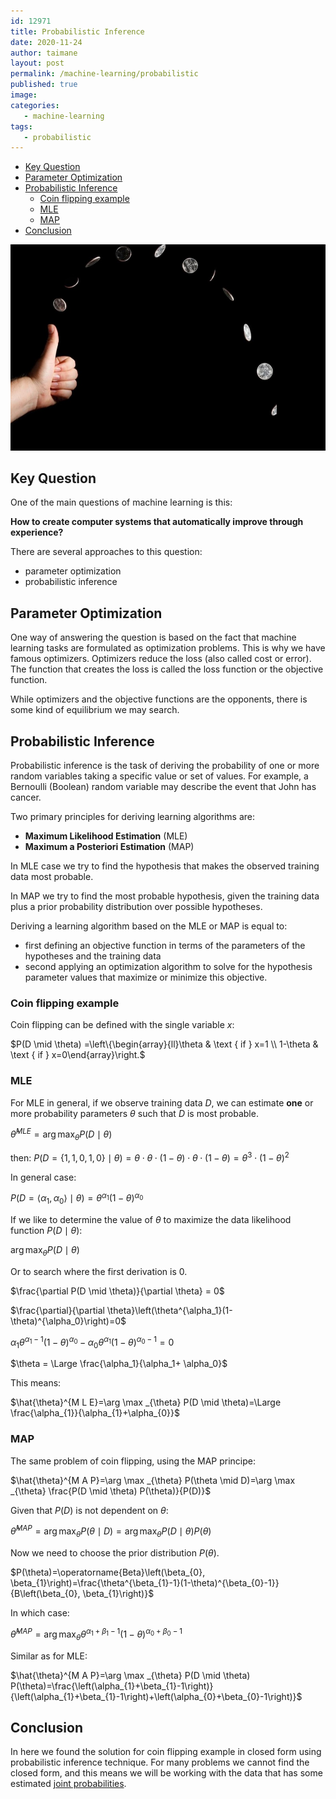 ```yaml
---
id: 12971
title: Probabilistic Inference
date: 2020-11-24
author: taimane
layout: post
permalink: /machine-learning/probabilistic
published: true
image: 
categories: 
   - machine-learning
tags:
   - probabilistic
---
```

- [Key Question](#key-question)
- [Parameter Optimization](#parameter-optimization)
- [Probabilistic Inference](#probabilistic-inference)
  - [Coin flipping example](#coin-flipping-example)
  - [MLE](#mle)
  - [MAP](#map)
- [Conclusion](#conclusion)

![functions and classes advanced](/wp-content/uploads/2021/01/flipping.png)

## Key Question

One of the main questions of machine learning is this:

**How to create computer systems that automatically improve through experience?**

There are several approaches to this question:

* parameter optimization
* probabilistic inference

## Parameter Optimization

One way of answering the question is based on the fact that machine learning tasks are formulated as optimization problems. This is why we have famous optimizers. Optimizers reduce the loss (also called cost or error). The function that creates the loss is called the loss function or the objective function.

While optimizers and the objective functions are the opponents, there is some kind of equilibrium we may search.


## Probabilistic Inference

Probabilistic inference is the task of deriving the probability of one or more random variables taking a specific value or set of values. For example, a Bernoulli (Boolean) random variable may describe the event that John has cancer.

Two primary principles for deriving learning algorithms are:

* **Maximum Likelihood Estimation** (MLE)
* **Maximum a Posteriori Estimation** (MAP) 

In MLE case we try to find the hypothesis that makes the observed training data most probable.

In MAP we try to find the most probable hypothesis, given the training data plus a prior probability distribution over possible hypotheses.

Deriving a learning algorithm based on the MLE or MAP is equal to:

* first defining an objective function in terms of the parameters of the hypotheses and the training data
* second applying an optimization algorithm to solve for the hypothesis parameter values that maximize or minimize this objective.



### Coin flipping example


Coin flipping can be defined with the single variable $x$:
<div>

$P(D \mid \theta) =\left\{\begin{array}{ll}\theta & \text { if } x=1 \\ 1-\theta & \text { if } x=0\end{array}\right.$
</div>

### MLE

For MLE in general, if we observe training data $D$, we can estimate **one** or more probability parameters $\theta$ such that $D$ is most probable.

$\hat{\theta}^{M L E}=\arg \max _{{\theta}} P(D \mid \theta)$


then:
$P(D=\{1,1,0,1,0\} \mid \theta)=\theta \cdot \theta \cdot(1-\theta) \cdot \theta \cdot(1-\theta)=\theta^{3} \cdot(1-\theta)^{2}$

In general case:

$P\left(D=\left\langle\alpha_{1}, \alpha_{0}\right\rangle \mid \theta\right)=\theta^{\alpha_{1}}(1-\theta)^{\alpha_{0}}$

If we like to determine the value of $\theta$ to maximize the data likelihood function $P(D \mid \theta)$:

$\arg \max _{\theta} P(D \mid \theta)$

Or to search where the first derivation is 0.

$\frac{\partial P(D \mid \theta)}{\partial \theta} = 0$

$\frac{\partial}{\partial \theta}\left(\theta^{\alpha_1}(1-\theta)^{\alpha_0}\right)=0$

$\alpha_1 \theta^{\alpha_1-1}(1-\theta)^{\alpha_0}-\alpha_0 \theta^{\alpha_1}(1-\theta)^{\alpha_0-1}=0$

$\theta = \Large \frac{\alpha_1}{\alpha_1+ \alpha_0}$

This means:

$\hat{\theta}^{M L E}=\arg \max _{\theta} P(D \mid \theta)=\Large \frac{\alpha_{1}}{\alpha_{1}+\alpha_{0}}$


### MAP

The same problem of coin flipping, using the MAP principe:

$\hat{\theta}^{M A P}=\arg \max _{\theta} P(\theta \mid D)=\arg \max _{\theta} \frac{P(D \mid \theta) P(\theta)}{P(D)}$

Given that $P(D)$ is not dependent on $\theta$:

$\hat{\theta}^{M A P}=\arg \max _{\theta} P(\theta \mid D)=\arg \max _{\theta} P(D \mid \theta) P(\theta)$

Now we need to choose the prior distribution $P(\theta)$.

$P(\theta)=\operatorname{Beta}\left(\beta_{0}, \beta_{1}\right)=\frac{\theta^{\beta_{1}-1}(1-\theta)^{\beta_{0}-1}}{B\left(\beta_{0}, \beta_{1}\right)}$

In which case:

$\hat{\theta}^{M A P}=\arg \max _{\theta} \theta^{\alpha_{1}+\beta_{1}-1}(1-\theta)^{\alpha_{0}+\beta_{0}-1}$

Similar as for MLE:

$\hat{\theta}^{M A P}=\arg \max _{\theta} P(D \mid \theta) P(\theta)=\frac{\left(\alpha_{1}+\beta_{1}-1\right)}{\left(\alpha_{1}+\beta_{1}-1\right)+\left(\alpha_{0}+\beta_{0}-1\right)}$

## Conclusion

In here we found the solution for coin flipping example in closed form using probabilistic inference technique. For many problems we cannot find the closed form, and this means we will be working with the data that has some estimated [joint probabilities](https://dejanbatanjac.github.io/joint-probability).